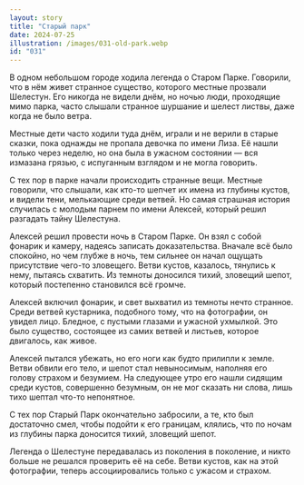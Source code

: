 ```yaml
---
layout: story
title: "Старый парк"
date: 2024-07-25
illustration: /images/031-old-park.webp
id: "031"
---
```


В одном небольшом городе ходила легенда о Старом Парке. Говорили, что в нём живет странное существо, которого местные прозвали Шелестун. Его никогда не видели днём, но ночью люди, проходящие мимо парка, часто слышали странное шуршание и шелест листвы, даже когда не было ветра.

Местные дети часто ходили туда днём, играли и не верили в старые сказки, пока однажды не пропала девочка по имени Лиза. Её нашли только через неделю, но она была в ужасном состоянии — вся измазана грязью, с испуганным взглядом и не могла говорить.

С тех пор в парке начали происходить странные вещи. Местные говорили, что слышали, как кто-то шепчет их имена из глубины кустов, и видели тени, мелькающие среди ветвей. Но самая страшная история случилась с молодым парнем по имени Алексей, который решил разгадать тайну Шелестуна.

Алексей решил провести ночь в Старом Парке. Он взял с собой фонарик и камеру, надеясь записать доказательства. Вначале всё было спокойно, но чем глубже в ночь, тем сильнее он начал ощущать присутствие чего-то зловещего. Ветви кустов, казалось, тянулись к нему, пытаясь схватить. Из темноты доносился тихий, зловещий шепот, который постепенно становился всё громче.

Алексей включил фонарик, и свет выхватил из темноты нечто странное. Среди ветвей кустарника, подобного тому, что на фотографии, он увидел лицо. Бледное, с пустыми глазами и ужасной ухмылкой. Это было существо, состоящее из самих ветвей и листьев, которое двигалось, как живое.

Алексей пытался убежать, но его ноги как будто прилипли к земле. Ветви обвили его тело, и шепот стал невыносимым, наполняя его голову страхом и безумием. На следующее утро его нашли сидящим среди кустов, совершенно безумным, он не мог сказать ни слова, лишь тихо шептал что-то непонятное.

С тех пор Старый Парк окончательно забросили, а те, кто был достаточно смел, чтобы подойти к его границам, клялись, что по ночам из глубины парка доносится тихий, зловещий шепот.

Легенда о Шелестуне передавалась из поколения в поколение, и никто больше не решался проверить её на себе. Ветви кустов, как на этой фотографии, теперь ассоциировались только с ужасом и страхом.